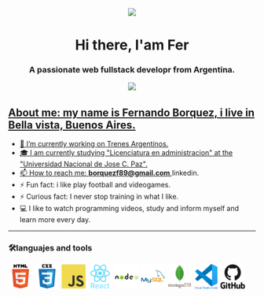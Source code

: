 <div id="header" align="center">
    <img src="https://media.giphy.com/media/26tn33aiTi1jkl6H6/giphy.gif" witdh="200"/>
    <h1>Hi there, I'am Fer</h1>
    <h3>A passionate web fullstack developr from Argentina.</h3>
</div>

<div id= "iconos" align="center">
    <a href="https://github.com/ferborquez">
    <img src="https://img.shields.io/github/followers/ferborquez?logo=gitHub&style=plastic">
</div>


 ## About me: my name is Fernando Borquez, i live in Bella vista, Buenos Aires. <br>
- 🔭 I’m currently working on Trenes Argentinos. <br>
- 🎓 I am currently studying "Licenciatura en administracion" at the "Universidad Nacional de Jose C. Paz".<br>
- 📫 How to reach me: **borquezf89@gmail.com**,linkedin. <br>
- ⚡ Fun fact: i like play football and videogames. <br>
- ⚡ Curious fact: I never stop training in what I like.
- 💻 I like to watch programming videos, study and inform myself and learn more every day.
<!-- - 🌱 I’m currently learning ... -->
<!-- - 👯 I’m looking to collaborate on ... -->
<!-- - 🤔 I’m looking for help with ... -->
<!-- - 💬 Ask me about ... -->
<!-- - 😄 Pronouns: ... -->


---

<div id= "lenguaje" align="left">
    <h3>🛠languajes and tools</h3>
    <img src="https://github.com/devicons/devicon/blob/master/icons/html5/html5-original-wordmark.svg" title="html" width="50" heigth="50" />
    <img src="https://github.com/devicons/devicon/blob/master/icons/css3/css3-original-wordmark.svg" title="css" width="50" heigth="50" />
    <img src="https://github.com/devicons/devicon/blob/master/icons/javascript/javascript-original.svg" title="javascript" width="50" heigth="50" />
    <img src="https://github.com/devicons/devicon/blob/master/icons/react/react-original-wordmark.svg" title="react" width="50" heigth="50" />
    <img src="https://github.com/devicons/devicon/blob/master/icons/nodejs/nodejs-original-wordmark.svg" title="node.js" width="50" heigth="50" />
    <img src="https://github.com/devicons/devicon/blob/master/icons/mysql/mysql-original-wordmark.svg" title="mysql" width="50" heigth="50" />
    <img src="https://github.com/devicons/devicon/blob/master/icons/mongodb/mongodb-original-wordmark.svg" title="Mongodb" width="50" heigth="50" />
    <img src="https://github.com/devicons/devicon/blob/master/icons/vscode/vscode-original-wordmark.svg" title="vsCode" width="50" heigth="50" />
    <img src="https://github.com/devicons/devicon/blob/master/icons/github/github-original-wordmark.svg" title="github" width="50" heigth="50" />
  
</div>
